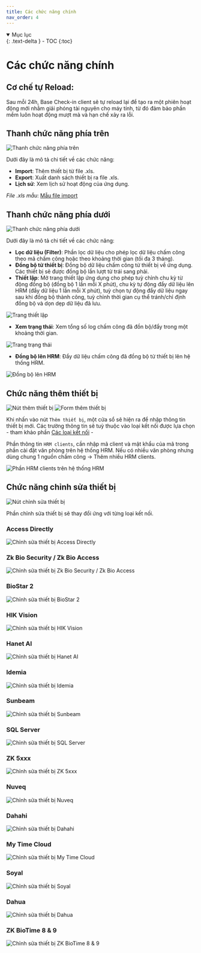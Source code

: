 ```yaml
---
title: Các chức năng chính
nav_order: 4
---
```


<details open markdown="block">
  <summary>
    Mục lục
  </summary>
  {: .text-delta }
- TOC
{:toc}
</details>

# Các chức năng chính

## Cơ chế tự Reload:

Sau mỗi 24h, Base Check-in client sẽ tự reload lại để tạo ra một phiên hoạt động mới nhằm giải phóng tài nguyên cho máy tính, từ đó đảm bảo phần mềm luôn hoạt động mượt mà và hạn chế xảy ra lỗi.

## Thanh chức năng phía trên

<img src="{{site.baseurl}}/assets/images/functions_at_top.png" alt="Thanh chức năng phía trên" class="doc-image">

Dưới đây là mô tả chi tiết về các chức năng:

- **Import**: Thêm thiết bị từ file .xls.
- **Export**: Xuất danh sách thiết bị ra file .xls.
- **Lịch sử**: Xem lịch sử hoạt động của ứng dụng.

<i>File .xls mẫu</i>: 
<a href="{{site.baseurl}}/assets/sample/import_devices_sample.xls" download>Mẫu file import</a>

## Thanh chức năng phía dưới

<img src="{{site.baseurl}}/assets/images/functions_at_bottom.png" alt="Thanh chức năng phía dưới" class="doc-image">

Dưới đây là mô tả chi tiết về các chức năng:

- **Lọc dữ liệu (Filter)**: Phần lọc dữ liệu cho phép lọc dữ liệu chấm công theo mã chấm công hoặc theo khoảng thời gian (tối đa 3 tháng).
- **Đồng bộ từ thiết bị**: Đồng bộ dữ liệu chấm công từ thiết bị về ứng dụng. Các thiết bị sẽ được đồng bộ lần lượt từ trái sang phải.
- **Thiết lập**: Mở trang thiết lập ứng dụng cho phép tuỳ chỉnh chu kỳ từ động đồng bộ (đồng bộ 1 lần mỗi X phút), chu kỳ tự động đẩy dữ liệu lên HRM (đẩy dữ liệu 1 lần mỗi X phút), tuỳ chọn tự động đẩy dữ liệu ngay sau khi đồng bộ thành công, tuỳ chỉnh thời gian cụ thể tránh/chỉ định đồng bộ và dọn dẹp dữ liệu đã lưu.

<img src="{{site.baseurl}}/assets/images/setting.png" alt="Trang thiết lập" class="doc-image">

- **Xem trạng thái**: Xem tổng số log chấm công đã đồn bộ/đẩy trong một khoảng thời gian.

<img src="{{site.baseurl}}/assets/images/push_pull_history.png" alt="Trang trạng thái" class="doc-image">

- **Đồng bộ lên HRM**: Đẩy dữ liệu chấm công đã đồng bộ từ thiết bị lên hệ thống HRM.

<img src="{{site.baseurl}}/assets/images/push_to_hrm.png" alt="Đồng bộ lên HRM" class="doc-image">

## Chức năng thêm thiết bị

<img src="{{site.baseurl}}/assets/images/add_device_button.png" alt="Nút thêm thiết bị" class="doc-image">

<img src="{{site.baseurl}}/assets/images/add_device_modal.png" alt="Form thêm thiết bị" class="doc-image">

Khi nhấn vào nút `Thêm thiết bị`, một cửa sổ sẽ hiện ra để nhập thông tin thiết bị mới. Các trường thông tin sẽ tuỳ thuộc vào loại kết nối được lựa chọn - tham khảo phần [Các loại kết nối](/pages/connections/CONNECTIONS_OVERVIEW) -  

Phần thông tin `HRM clients`, cần nhập mã client và mật khẩu của mã trong phần cài đặt văn phòng trên hệ thống HRM. Nếu có nhiều văn phòng nhưng dùng chung 1 nguồn chấm công → Thêm nhiều HRM clients.

<img src="{{site.baseurl}}/assets/images/get_hrm_client.png" alt="Phần HRM clients trên hệ thống HRM" class="doc-image">

## Chức năng chỉnh sửa thiết bị

<img src="{{site.baseurl}}/assets/images/device_setting.png" alt="Nút chỉnh sửa thiết bị">

Phần chỉnh sửa thiết bị sẽ thay đổi ứng với từng loại kết nối.

### Access Directly

<img src="{{site.baseurl}}/assets/images/setting_device_access_directly.png" alt="Chỉnh sửa thiết bị Access Directly" class="doc-image">

### Zk Bio Security / Zk Bio Access

<img src="{{site.baseurl}}/assets/images/setting_device_zkbiosecurity.png" alt="Chỉnh sửa thiết bị Zk Bio Security / Zk Bio Access" class="doc-image">

### BioStar 2

<img src="{{site.baseurl}}/assets/images/setting_device_biostar2.png" alt="Chỉnh sửa thiết bị BioStar 2" class="doc-image">

### HIK Vision

<img src="{{site.baseurl}}/assets/images/setting_device_hikvision.png" alt="Chỉnh sửa thiết bị HIK Vision" class="doc-image">

### Hanet AI

<img src="{{site.baseurl}}/assets/images/setting_device_hanet_ai.png" alt="Chỉnh sửa thiết bị Hanet AI" class="doc-image">

### Idemia

<img src="{{site.baseurl}}/assets/images/setting_device_idemia.png" alt="Chỉnh sửa thiết bị Idemia" class="doc-image">

### Sunbeam

<img src="{{site.baseurl}}/assets/images/setting_device_sunbeam.png" alt="Chỉnh sửa thiết bị Sunbeam" class="doc-image">

### SQL Server

<img src="{{site.baseurl}}/assets/images/setting_device_sql_server.png" alt="Chỉnh sửa thiết bị SQL Server" class="doc-image">

### ZK 5xxx

<img src="{{site.baseurl}}/assets/images/setting_device_zk_5xxx.png" alt="Chỉnh sửa thiết bị ZK 5xxx" class="doc-image">

### Nuveq

<img src="{{site.baseurl}}/assets/images/setting_device_nuveq.png" alt="Chỉnh sửa thiết bị Nuveq" class="doc-image">

### Dahahi

<img src="{{site.baseurl}}/assets/images/setting_device_dahahi.png" alt="Chỉnh sửa thiết bị Dahahi" class="doc-image">

### My Time Cloud

<img src="{{site.baseurl}}/assets/images/setting_device_mytime_cloud.png" alt="Chỉnh sửa thiết bị My Time Cloud" class="doc-image">

### Soyal

<img src="{{site.baseurl}}/assets/images/setting_device_soyal.png" alt="Chỉnh sửa thiết bị Soyal" class="doc-image">

### Dahua

<img src="{{site.baseurl}}/assets/images/setting_device_dahua.png" alt="Chỉnh sửa thiết bị Dahua" class="doc-image">

### ZK BioTime 8 & 9

<img src="{{site.baseurl}}/assets/images/setting_device_zkbiotime.png" alt="Chỉnh sửa thiết bị ZK BioTime 8 & 9" class="doc-image">
